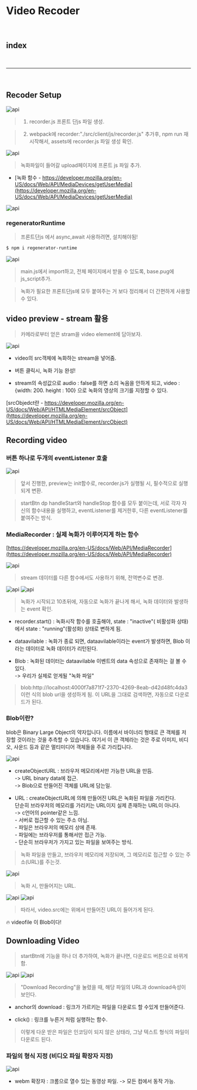 # Video Recoder

<br>

## index



<br>

---

<br>



## Recoder Setup

![api](/Image/Express/z15.png)

> 1. recorder.js 프론트 단js 파일 생성.
 
> 2. webpack에 recorder:"./src/client/js/recorder.js" 추가후, npm run 재시작해서, assets에 recorder.js 파일 생성 확인.


![api](/Image/Express/z16.png)

> 녹화파일이 들어갈 upload페이지에 프론트 js 파일 추가.

* [녹화 함수 - https://developer.mozilla.org/en-US/docs/Web/API/MediaDevices/getUserMedia](https://developer.mozilla.org/en-US/docs/Web/API/MediaDevices/getUserMedia)

![api](/Image/Express/z17.png)


### regeneratorRuntime

> 프론트단js 에서 async,await 사용하려면, 설치해야됨!

```bash
$ npm i regenerator-runtime
```

![api](/Image/Express/z18.png)

> main.js에서  import하고, 전체 페이지에서 받을 수 있도록, base.pug에 js_script추가.

> 녹화가 필요한 프론트단js에 모두 붙여주는 거 보다 정리해서 더 간편하게 사용할 수 있다.


## video preview - stream 활용

> 카메라로부터 얻은 stram을 video element에 담아보자.

![api](/Image/Express/z19.png)

* video의 src객체에 녹화하는 stream을 넣어줌.

* 버튼 클릭시, 녹화 기능 완성!

* stream의 속성값으로 audio : false를 하면 소리 녹음을 안하게 되고, video : {width: 200. height : 100} 으로 녹화의 영상의 크기를 지정할 수 있다.

[srcObjedct란 - https://developer.mozilla.org/en-US/docs/Web/API/HTMLMediaElement/srcObject](https://developer.mozilla.org/en-US/docs/Web/API/HTMLMediaElement/srcObject)


## Recording video

### 버튼 하나로 두개의 eventListener 호출

![api](/Image/Express/z20.png)

> 앞서 진행한, preview는 init함수로, recorder.js가 실행될 시, 필수적으로 실행되게 변환.

> startBtn dp handleStart와 handleStop 함수를 모두 붙이는데, 서로 각자 자신의 함수내용을 실행하고, eventListener를 제거한후, 다른 eventListener를 붙여주는 방식.



### MediaRecorder : 실제 녹화가 이루어지게 하는 함수

[https://developer.mozilla.org/en-US/docs/Web/API/MediaRecorder](https://developer.mozilla.org/en-US/docs/Web/API/MediaRecorder)

![api](/Image/Express/z21.png)

> stream 데이터를 다른 함수에서도 사용하기 위해, 전역변수로 변경.

![api](/Image/Express/z22.png)
![api](/Image/Express/z23.png)

> 녹화가 시작되고 10초뒤에, 자동으로 녹화가 끝나게 해서, 녹화 데이터와 발생하는 event 확인.

* recorder.start() : 녹화시작 함수를 호출해야, state : "inactive"( 비활성화 상태)에서 state : "running"(활성화) 상태로 변하게 됨.

* dataavilable : 녹화가 종료 되면, dataavilable이라는 event가 발생하면, Blob 이라는 데이터로 녹화 데이터가 리턴된다.

* Blob : 녹화된 데이터는 dataavilable 이벤트의 data 속성으로 존재하는 걸 볼 수 있다.<br>
        -> 우리가 실제로 얻게될 "녹화 파일"<br>
> blob:http://localhost:4000f7a871f7-2370-4269-8eab-d42d48fc4da3
> 이런 식의 blob url을 생성하게 됨. 이 URL을 그대로 검색하면, 자동으로 다운로드가 된다.

### Blob이란?

blob은 Binary Large Object의 약자입니다. 이름에서 바이너리 형태로 큰 객체를 저장할 것이라는 것을 추측할 수 있습니다. 여기서 이 큰 객체라는 것은 주로 이미지, 비디오, 사운드 등과 같은 멀티미디어 객체들을 주로 가리킵니다.




![api](/Image/Express/z24.png)


* createObjectURL : 브라우저 메모리에서만 가능한 URL을 만듬.<br>
                -> URL binary data에 접근.<br>
                -> Blob으로 만들어진 객체를 URL에 담는일.<br>

* URL : createObjectURL에 의해 만들어진 URL은 녹화된 파일을 가리킨다.<br>
        단순히 브라우저의 메모리를 가리키는 URL이지 실제 존재하는 URL이 아니다. <br>
        -> c언어의 pointer같은 느낌.<br>
        - 서버로 접근할 수 있는 주소 아님.<br>
        - 파일은 브라우저의 메모리 상에 존재.<br>
        - 파일에는 브라우저를 통해서만 접근 가능.<br>
        - 단순히 브라우저가 가지고 있는 파일을 보여주는 방식.<br>
> 녹화 파일을 만들고, 브라우저 메모리에 저장되며, 그 메모리로 접근할 수 있는 주소(URL)를 주는것.

![api](/Image/Express/z25.png)

> 녹화 시, 만들어지는 URL.

![api](/Image/Express/z26.png)
![api](/Image/Express/z27.png)

> 따라서, video.src에는 위에서 만들어진 URL이 들어가게 된다.

🔥 videofile 이 Blob이다!

## Downloading Video

> startBtn에 기능을 하나 더 추가하여, 녹화가 끝나면, 다운로드 버튼으로 바뀌게 함.

![api](/Image/Express/z28.png)
![api](/Image/Express/z29.png)

> "Download Recording"을 눌렸을 때, 해당 파일의 URL과 download속성이 보인다.

* anchor의 download : 링크가 가르키는 파일을 다운로드 할 수있게 만들어준다.

* click() : 링크를 누른거 처럼 실행하는 함수.

> 이렇게 다운 받은 파일은 인코딩이 되지 않은 상태라, 그냥 텍스트 형식의 파일이 다운로드 된다.


### 파일의 형식 지정 (비디오 파일 확장자 지정)

![api](/Image/Express/z30.png)

* webm 확장자 : 크롬으로 열수 있는 동영상 파일. -> 모든 컴에서 동작 가능.



























